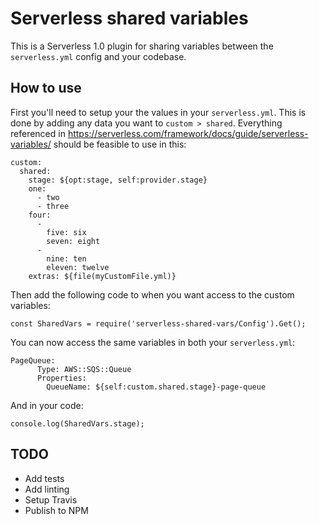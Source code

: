 # Serverless shared variables

This is a Serverless 1.0 plugin for sharing variables between the `serverless.yml` config and your codebase.


## How to use

First you'll need to setup your the values in your `serverless.yml`. This is done by adding any data you want to `custom > shared`. Everything referenced in https://serverless.com/framework/docs/guide/serverless-variables/ should be feasible to use in this:

```
custom:
  shared:
    stage: ${opt:stage, self:provider.stage}
    one:
      - two
      - three
    four:
      -
        five: six
        seven: eight
      -
        nine: ten
        eleven: twelve
    extras: ${file(myCustomFile.yml)}
```

Then add the following code to when you want access to the custom variables:

```
const SharedVars = require('serverless-shared-vars/Config').Get();
```

You can now access the same variables in both your `serverless.yml`:

```
PageQueue:
      Type: AWS::SQS::Queue
      Properties:
        QueueName: ${self:custom.shared.stage}-page-queue
```

And in your code:

```
console.log(SharedVars.stage);
```

## TODO

- Add tests
- Add linting
- Setup Travis
- Publish to NPM
